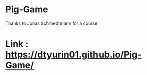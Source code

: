 # Pig-Game
Thanks to Jonas Schmedtmann for a course

# Link : https://dtyurin01.github.io/Pig-Game/
